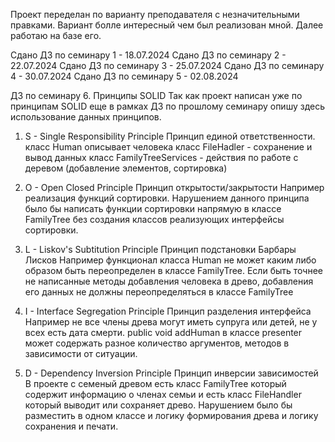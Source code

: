 Проект переделан по варианту преподавателя с незначительными правками. Вариант болле интересный чем был реализован мной. Далее работаю на базе его. 

Сдано ДЗ по семинару 1 - 18.07.2024
Сдано ДЗ по семинару 2 - 22.07.2024
Сдано ДЗ по семинару 3 - 25.07.2024
Сдано ДЗ по семинару 4 - 30.07.2024
Сдано ДЗ по семинару 5 - 02.08.2024


ДЗ по семинару 6. Принципы SOLID
Так как проект напиcан уже по принципам SOLID еще в рамках ДЗ по прошлому семинару опишу здесь использование данных принципов.

1. S - Single Responsibility Principle Принцип единой ответственности. 
  класс Human описывает человека
  класс FileHadler - сохранение и вывод данных
  класс FamilyTreeServices - действия по работе с деревом (добавление элементов, сортировка)

2. O - Open Closed Principle Принцип открытости/закрытости 
   Например реализация функций сортировки. Нарушением данного принципа было бы написать функции сортировки напрямую в класcе FamilyTree без создания классов реализующих интерфейсы сортировки. 

3. L - Liskov's Subtitution Principle Принцип подстановки Барбары Лисков
   Например функционал класса Human не может каким либо образом быть переопределен в классе FamilyTree. Если быть точнее не написанные методы добавления человека в древо, добавления его данных не должны переопределяться в классе FamilyTree

4.  I - Interface Segregation Principle Принцип разделения интерфейса
  Например не все члены древа могут иметь супруга или детей, не у всех есть дата смерти. public void addHuman в классе presenter может содержать разное количество аргументов, методов в зависимости от ситуации. 

5. D - Dependency Inversion Principle Принцип инверсии зависимостей
  В проекте с семеный древом есть класс FamilyTree который содержит информацию о членах семьи и есть класс FileHandler который выводит или сохраняет древо. Нарушением было бы разместить в одном классе и логику формирования древа и логику сохранения и печати. 
